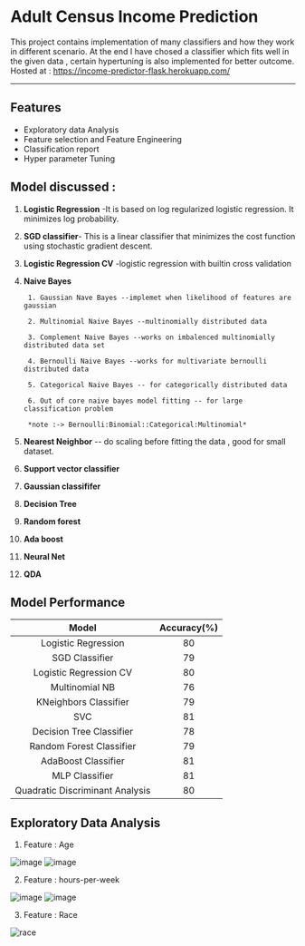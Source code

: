 
# Adult Census Income Prediction

This project contains implementation of many classifiers and how they work in different scenario. At the end I have chosed a classifier which fits well in the given data , certain hypertuning is also implemented for better outcome. Hosted at : https://income-predictor-flask.herokuapp.com/
____



## Features

- Exploratory data Analysis
- Feature selection and Feature Engineering
- Classification report
- Hyper parameter Tuning



## Model discussed :


1. **Logistic Regression** -It is based on log regularized logistic regression. It minimizes log probability.
2. **SGD classifier**- This is a linear classifier that minimizes the cost function using stochastic gradient descent.
3. **Logistic Regression CV** -logistic regression with builtin cross validation
4. **Naive Bayes**
        
        1. Gaussian Nave Bayes --implemet when likelihood of features are gaussian
        
        2. Multinomial Naive Bayes --multinomially distributed data
        
        3. Complement Naive Bayes --works on imbalenced multinomially distributed data set
        
        4. Bernoulli Naive Bayes --works for multivariate bernoulli distributed data
        
        5. Categorical Naive Bayes -- for categorically distributed data
        
        6. Out of core naive bayes model fitting -- for large classification problem

        *note :-> Bernoulli:Binomial::Categorical:Multinomial*

5. **Nearest Neighbor** -- do scaling before fitting the data , good for small dataset.
6. **Support vector classifier**
7. **Gaussian classififer**
8. **Decision Tree**
9. **Random forest**
10. **Ada boost**
11. **Neural Net**
12. **QDA**



## Model Performance

| Model | Accuracy(%) |
| :---: | :---: |
| Logistic Regression | 80 |
| SGD Classifier | 79 |
| Logistic Regression CV | 80 |
| Multinomial NB | 76 |
| KNeighbors Classifier | 79 |
| SVC | 81 |
| Decision Tree Classifier | 78 |
| Random Forest Classifier | 79 |
| AdaBoost Classifier | 81 |
| MLP Classifier | 81 |
| Quadratic Discriminant Analysis | 80 |




## Exploratory Data Analysis

1. Feature : Age

![image](https://user-images.githubusercontent.com/76867868/167090944-457b08b8-9f1b-4ee8-a5ce-9bf3a81689bd.png)
![image](https://user-images.githubusercontent.com/76867868/167091067-43ef5c15-293b-4e30-a64b-29eb5b12aa71.png)

2. Feature : hours-per-week

![image](https://user-images.githubusercontent.com/76867868/167091214-d451589e-ec91-4ec1-b39f-35eb51537cb1.png)
![image](https://user-images.githubusercontent.com/76867868/167091294-a4e29eba-973e-4822-9167-e0d33f115fe8.png)

3. Feature : Race

![race](https://user-images.githubusercontent.com/76867868/167092039-23bda1bb-2afb-45df-8cd3-4b5e1950f787.PNG)

